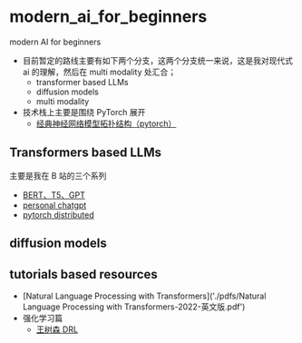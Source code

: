 # modern_ai_for_beginners

modern AI for beginners

- 目前暂定的路线主要有如下两个分支，这两个分支统一来说，这是我对现代式 ai 的理解，然后在 multi modality 处汇合；
    - transformer based LLMs
    - diffusion models
    - multi modality
- 技术栈上主要是围绕 PyTorch 展开
    - [经典神经网络模型拓扑结构（pytorch）](https://space.bilibili.com/59807853/channel/collectiondetail?sid=446911)

## Transformers based LLMs

主要是我在 B 站的三个系列

- [BERT、T5、GPT](https://space.bilibili.com/59807853/channel/collectiondetail?sid=496538)
- [personal chatgpt](https://space.bilibili.com/59807853/channel/collectiondetail?sid=1373266)
- [pytorch distributed](https://space.bilibili.com/59807853/channel/collectiondetail?sid=1384251)

## diffusion models


 
## tutorials based resources

- [Natural Language Processing with Transformers]('./pdfs/Natural Language Processing with Transformers-2022-英文版.pdf')
- 强化学习篇
    - [王树森 DRL](https://github.com/wangshusen/DRL)

